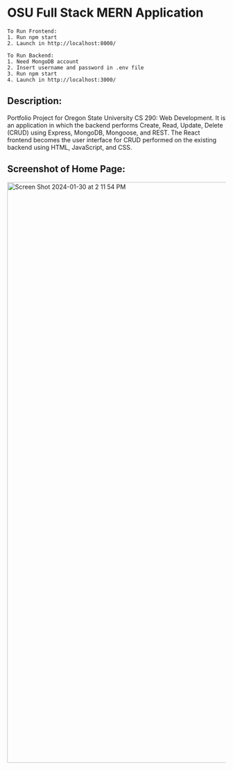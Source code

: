 # OSU Full Stack MERN Application

```
To Run Frontend:
1. Run npm start
2. Launch in http://localhost:8000/

To Run Backend:
1. Need MongoDB account
2. Insert username and password in .env file
3. Run npm start
4. Launch in http://localhost:3000/
```

## Description:
Portfolio Project for Oregon State University CS 290: Web Development. It is an application in which the backend performs Create, Read, Update, Delete (CRUD) using Express, MongoDB, Mongoose, and REST. The React frontend becomes the user interface for CRUD performed on the existing backend using HTML, JavaScript, and CSS.

## Screenshot of Home Page:
<img width="1339" alt="Screen Shot 2024-01-30 at 2 11 54 PM" src="https://github.com/nguyquyn/OSU-CS-290-Portfolio-Project/assets/91487679/c6f48abc-f4c1-4673-a0b7-6d2852b9d3bd">
